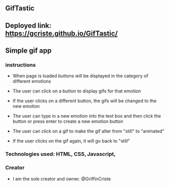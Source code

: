## GifTastic

## Deployed link: https://gcriste.github.io/GifTastic/

## Simple gif app


### instructions

* When page is loaded buttons will be displayed in the category of different emotions

* The user can click on a button to display gifs for that emotion

* If the user clicks on a different button, the gifs will be changed to the new emotion

* The user can type in a new emotion into the text box and then click the button or 
press enter to create a new emotion button

* The user can click on a gif to make the gif alter from "still" to "animated"

* If the user clicks on the gif again, it will go back to "still"

### Technologies used: HTML, CSS, Javascript, 

### Creator
- I am the sole creator and owner. @GriffinCriste
